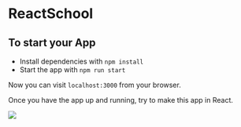 # ReactSchool

## To start your App

* Install dependencies with `npm install`
* Start the app with `npm run start`

Now you can visit `localhost:3000` from your browser.

Once you have the app up and running, try to make this app in React.

<img src="mocks/final.png"/>
